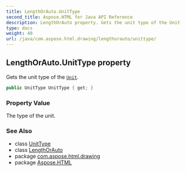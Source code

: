 ```yaml
---
title: LengthOrAuto.UnitType
second_title: Aspose.HTML for Java API Reference
description: LengthOrAuto property. Gets the unit type of the Unit
type: docs
weight: 40
url: /java/com.aspose.html.drawing/lengthorauto/unittype/
---
```

## LengthOrAuto.UnitType property

Gets the unit type of the [`Unit`](../../unit/).

```java
public UnitType UnitType { get; }
```

### Property Value

The type of the unit.

### See Also

* class [UnitType](../../unittype/)
* class [LengthOrAuto](../)
* package [com.aspose.html.drawing](../../lengthorauto/)
* package [Aspose.HTML](../../../)
